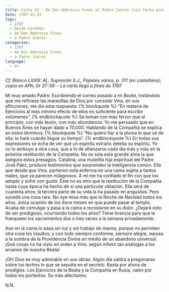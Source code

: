 ```yaml
---
title: Carta 52 - De Don Ambrosio Funes al Padre Juárez (sin fecha precisa).
date: 1787-12-31
tags:
  - 1787
  - Desde Córdoba
  - de Don Ambrosio Funes
  - a Padre Juárez
categories:
  - 1787
  - de Don Ambrosio Funes
  - a Padre Juárez
language:
  - es
---
```

_Cf. Blanco LXXIII: AL, Supresión S.J., Papeles varios, p. 311 (en castellano); copia en
APA; Gr 37-39: - La carta llegó a fines de 1787._

Mi muy amado Padre:
Escribiendo el correo pasado a mi _Beata_, instándola que me refiriese las maravillas de Dios por consolar Vms. en sus aflicciones, me dio esta respuesta:
{% blockquote %}
“En materia de Ejercicios al más mínimo efecto de ellos es suficiente para escribir volúmenes”.
{% endblockquote %}
Se toman con más fervor que al principio, con más tesón, con más abundancia. Yo me persuado que en Buenos Aires se hayan dado a 70.000. Hablando de la Compañía se explica en estos términos: {% blockquote %} “No quiero fiar a la pluma lo que sé de ella; lo haré cuando llegue su tiempo”.
{% endblockquote %}
En todas sus expresiones se echa de ver que un espíritu extraño deleita su espíritu. Yo no lo atribuyo a otra cosa, que a lo de afianzarse cada día más y más en la próxima restitución de la Compañía. No es sola esta grande alma la que asegura estos presagios. Catalina, una mulatilla hija espiritual del Padre José Páez, produce testimonios que sorprenden la inteligencia común. Ella que desde que Vms. partieron está enferma en una cama sujeta a tantos males, que ya parecen milagrosos. A mí me ha confiado el fin con que los adopto y sufre con gusto. Éste no es otro que la restitución de la Compañía hasta cuya época ha hecho de sí una particular oblación. Ella será de cuarenta años; la tercera parte de su vida la ha pasado en angustias. Pero sucede una cosa rara. No oye misa más que la Noche de Navidad todos los años, única ocasión de los doce meses en que puede pasar al templo. Acaba de comulgar y pasa a la cama a recostarse en su dolor. ¿Dejará esto de ser prodigioso, ocurriendo todos los años? Tiene licencia para que le franqueen los sacramentos dos o tres veces a la semana privadamente.

Aún en la cama lo pasa sin luz y sin trabajo de manos, porque no permiten otra cosa los insultos; y con todo siempre conforme, siempre alegre, reposa a la sombra de la Providencia Divina en medio de un abandono universal. ¡Qué cosas no ha visto en orden a Vms. según infiero tan análogas a los arcanos de nuestra Beata!

¡Oh! Dios es muy admirable en sus obras. Algún día saldrá a pregonarse sobre los techos lo que se sepulta en el secreto. Basta por ahora de prodigios. Los Ejercicios de la Beata y la Compañía en Rusia, valen por todos los portentos.
Su más afectísimo.

N.N.
